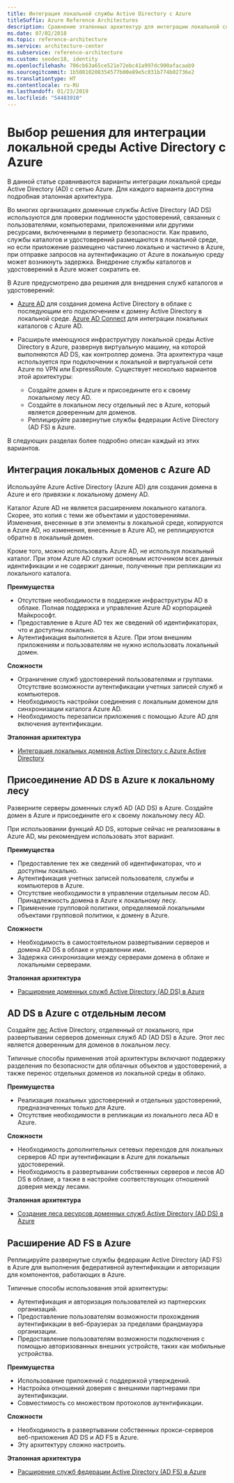 ```yaml
---
title: Интеграция локальной службы Active Directory с Azure
titleSuffix: Azure Reference Architectures
description: Сравнение эталонных архитектур для интеграции локальной службы Active Directory с Azure.
ms.date: 07/02/2018
ms.topic: reference-architecture
ms.service: architecture-center
ms.subservice: reference-architecture
ms.custom: seodec18, identity
ms.openlocfilehash: 706cb63a65ce521e72ebc41a997dc900afacaab9
ms.sourcegitcommit: 1b50810208354577b00e89e5c031b774b02736e2
ms.translationtype: HT
ms.contentlocale: ru-RU
ms.lasthandoff: 01/23/2019
ms.locfileid: "54483910"
---
```

# <a name="choose-a-solution-for-integrating-on-premises-active-directory-with-azure"></a>Выбор решения для интеграции локальной среды Active Directory с Azure

В данной статье сравниваются варианты интеграции локальной среды Active Directory (AD) с сетью Azure. Для каждого варианта доступна подробная эталонная архитектура.

Во многих организациях доменные службы Active Directory (AD DS) используются для проверки подлинности удостоверений, связанных с пользователями, компьютерами, приложениями или другими ресурсами, включенными в периметр безопасности. Как правило, службы каталогов и удостоверений размещаются в локальной среде, но если приложение размещено частично локально и частично в Azure, при отправке запросов на аутентификацию от Azure в локальную среду может возникнуть задержка. Внедрение службы каталогов и удостоверений в Azure может сократить ее.

В Azure предусмотрено два решения для внедрения служб каталогов и удостоверений:

- [Azure AD][azure-active-directory] для создания домена Active Directory в облаке c последующим его подключением к домену Active Directory в локальной среде. [Azure AD Connect][azure-ad-connect] для интеграции локальных каталогов с Azure AD.

- Расширьте имеющуюся инфраструктуру локальной среды Active Directory в Azure, развернув виртуальную машину, на которой выполняются AD DS, как контроллер домена. Эта архитектура чаще используется при подключении к локальной и виртуальной сети Azure по VPN или ExpressRoute. Существует несколько вариантов этой архитектуры:

  - Создайте домен в Azure и присоедините его к своему локальному лесу AD.
  - Создайте в локальном лесу отдельный лес в Azure, который является доверенным для доменов.
  - Реплицируйте развернутые службы федерации Active Directory (AD FS) в Azure.

В следующих разделах более подробно описан каждый из этих вариантов.

## <a name="integrate-your-on-premises-domains-with-azure-ad"></a>Интеграция локальных доменов с Azure AD

Используйте Azure Active Directory (Azure AD) для создания домена в Azure и его привязки к локальному домену AD.

Каталог Azure AD не является расширением локального каталога. Скорее, это копия с теми же объектами и удостоверениями. Изменения, внесенные в эти элементы в локальной среде, копируются в Azure AD, но изменения, внесенные в Azure AD, не реплицируются обратно в локальный домен.

Кроме того, можно использовать Azure AD, не используя локальный каталог. При этом Azure AD служит основным источником всех данных идентификации и не содержит данные, полученные при репликации из локального каталога.

**Преимущества**

- Отсутствие необходимости в поддержке инфраструктуры AD в облаке. Полная поддержка и управление Azure AD корпорацией Майкрософт.
- Предоставление в Azure AD тех же сведений об идентификаторах, что и доступны локально.
- Аутентификация выполняется в Azure. При этом внешним приложениям и пользователям не нужно использовать локальный домен.

**Сложности**

- Ограничение служб удостоверений пользователями и группами. Отсутствие возможности аутентификации учетных записей служб и компьютеров.
- Необходимость настройки соединения с локальным доменом для синхронизации каталога Azure AD.
- Необходимость перезаписи приложения с помощью Azure AD для включения аутентификации.

**Эталонная архитектура**

- [Интеграция локальных доменов Active Directory с Azure Active Directory][aad]

## <a name="ad-ds-in-azure-joined-to-an-on-premises-forest"></a>Присоединение AD DS в Azure к локальному лесу

Разверните серверы доменных служб AD (AD DS) в Azure. Создайте домен в Azure и присоедините его к своему локальному лесу AD.

При использовании функций AD DS, которые сейчас не реализованы в Azure AD, мы рекомендуем использовать этот вариант.

**Преимущества**

- Предоставление тех же сведений об идентификаторах, что и доступны локально.
- Аутентификация учетных записей пользователя, службы и компьютеров в Azure.
- Отсутствие необходимости в управлении отдельным лесом AD. Принадлежность домена в Azure к локальному лесу.
- Применение групповой политики, определяемой локальными объектами групповой политики, к домену в Azure.

**Сложности**

- Необходимость в самостоятельном развертывании серверов и домена AD DS в облаке и управлении ими.
- Задержка синхронизации между серверами домена в облаке и локальными серверами.

**Эталонная архитектура**

- [Расширение доменных служб Active Directory (AD DS) в Azure][ad-ds]

## <a name="ad-ds-in-azure-with-a-separate-forest"></a>AD DS в Azure с отдельным лесом

Создайте [лес][ad-forest-defn] Active Directory, отделенный от локального, при развертывании серверов доменных служб AD (AD DS) в Azure. Этот лес является доверенным для доменов в локальном лесу.

Типичные способы применения этой архитектуры включают поддержку разделения по безопасности для облачных объектов и удостоверений, а также перенос отдельных доменов из локальной среды в облако.

**Преимущества**

- Реализация локальных удостоверений и отдельных удостоверений, предназначенных только для Azure.
- Отсутствие необходимости в репликации из локального леса AD в Azure.

**Сложности**

- Необходимость дополнительных сетевых переходов для локальных серверов AD при аутентификации в Azure для локальных удостоверений.
- Необходимость в развертывании собственных серверов и лесов AD DS в облаке, а также в настройке соответствующих отношений доверия между лесами.

**Эталонная архитектура**

- [Создание леса ресурсов доменных служб Active Directory (AD DS) в Azure][ad-ds-forest]

## <a name="extend-ad-fs-to-azure"></a>Расширение AD FS в Azure

Реплицируйте развернутые службы федерации Active Directory (AD FS) в Azure для выполнения федеративной аутентификации и авторизации для компонентов, работающих в Azure.

Типичные способы использования этой архитектуры:

- Аутентификация и авторизация пользователей из партнерских организаций.
- Предоставление пользователям возможности прохождения аутентификации в веб-браузерах за пределами брандмауэра организации.
- Предоставление пользователям возможности подключения с помощью авторизованных внешних устройств, таких как мобильные устройства.

**Преимущества**

- Использование приложений с поддержкой утверждений.
- Настройка отношений доверия с внешними партнерами при аутентификации.
- Совместимость со множеством протоколов аутентификации.

**Сложности**

- Необходимость в развертывании собственных прокси-серверов веб-приложения AD DS и AD FS в Azure.
- Эту архитектуру сложно настроить.

**Эталонная архитектура**

- [Расширение служб федерации Active Directory (AD FS) в Azure][adfs]

<!-- links -->

[aad]: ./azure-ad.md
[ad-ds]: ./adds-extend-domain.md
[ad-ds-forest]: ./adds-forest.md
[ad-forest-defn]: /windows/desktop/AD/forests
[adfs]: ./adfs.md

[azure-active-directory]: /azure/active-directory-domain-services/active-directory-ds-overview
[azure-ad-connect]: /azure/active-directory/hybrid/whatis-hybrid-identity
